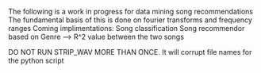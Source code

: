 The following is a work in progress for data mining song recommendations
The fundamental basis of this is done on fourier transforms and frequency ranges
Coming implimentations:
Song classification
Song recommendor based on Genre --> R^2 value between the two songs


DO NOT RUN STRIP_WAV MORE THAN ONCE. It will corrupt file names for the python script
